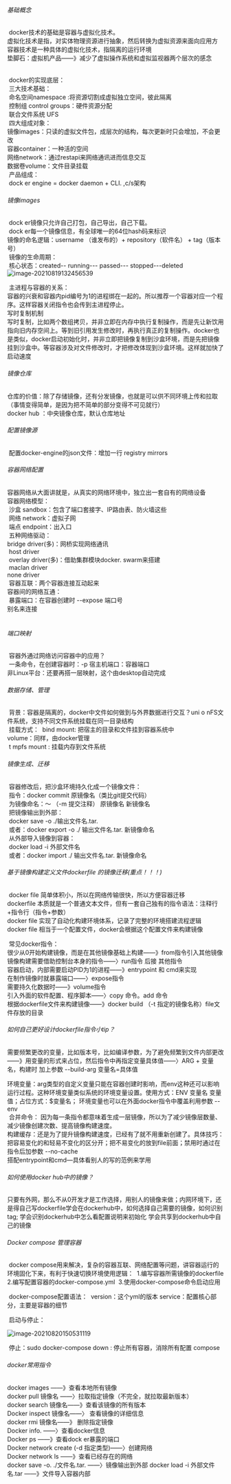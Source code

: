 ###### 基础概念

​		docker技术的基础是容器与虚拟化技术。</br>
​		虚拟化技术是指，对实体物理资源进行抽象，然后转换为虚拟资源来面向应用方</br>
​		容器技术是一种具体的虚拟化技术，指隔离的运行环境</br>
​		垫脚石：虚拟机产品——》减少了虚拟操作系统和虚拟监视器两个层次的感念</br>
​		

​		docker的实现底层：</br>
​				三大技术基础：</br>
​						命名空间namespace :将资源切割成虚拟独立空间，彼此隔离</br>
​						控制组 control groups：硬件资源分配</br>
​						联合文件系统 UFS</br>
​				四大组成对象：</br>
​						镜像images：只读的虚拟文件包，成层次的结构，每次更新时只会增加，不会更改</br>
​						容器container：一种活的空间</br>
​						网络network：通过restapi来网络通讯进而信息交互</br>
​						数据卷volume：文件目录挂载</br>
​				产品组成：</br>
​						dock er engine = docker daemon + CLI. ,c/s架构</br>

###### 镜像images

​		dock er镜像只允许自己打包，自己导出，自己下载。</br>
​		dock er每一个镜像信息，有全球唯一的64位hash码来标识</br>
​		镜像的命名逻辑：username （谁发布的）+ repository（软件名） + tag（版本号）</br>
​		镜像的生命周期：</br>
​				核心状态：created-- running--- passed--- stopped---deleted</br>![image-20210819132456539](../README.assets/image-20210819132456539.png)

​				主进程与容器的关系：</br>
​						容器的兴衰和容器内pid编号为1的进程绑在一起的。所以推荐一个容器对应一个程序。这样容器关闭指令也会传到主进程停止。</br>
​				写时复制机制</br>
​						写时复制，比如两个数组拷贝，并非立即在内存中执行复制操作，而是先让新饮用指向旧内存空间上。等到旧引用发生修改时，再执行真正的复制操作。docker也是类似，docker启动初始化时，并非立即把镜像复制到沙盒环境，而是先把镜像挂到沙盒中。等容器涉及对文件修改时，才把修改体现到沙盒环境。这样就加快了启动速度</br>

###### 镜像仓库

​		仓库的价值：除了存储镜像，还有分发镜像，也就是可以供不同环境上传和拉取（事情变得简单，是因为把不简单的部分变得不可见就行）</br>
​		docker hub ：中央镜像仓库，默认仓库地址</br>

###### 配置镜像源

​		配置docker-engine的json文件：增加一行 registry mirrors

###### 容器网络配置

​		容器网络从大面讲就是，从真实的网络环境中，独立出一套自有的网络设备</br>
​		容器网络模型：</br>
​				沙盒 sandbox：包含了端口套接字、IP路由表、防火墙这些</br>
​				网络 network：虚拟子网</br>
​				端点 endpoint：出入口</br>
​		五种网络驱动：</br>
​				bridge driver(多)：网桥实现网络通讯</br>
​				host driver</br>
​				overlay driver(多)：借助集群模块docker. swarm来搭建</br>
​				maclan driver</br>
​				none driver</br>
​		容器互联：两个容器连接互动起来</br>
​				容器间的网络互通：</br>
​				暴露端口：在容器创建时 --expose  端口号</br>
​				别名来连接	</br>
​				

###### 端口映射

​		容器外通过网络访问容器中的应用？</br>
​				一条命令，在创建容器时：-p 宿主机端口：容器端口</br>
​				非Linux平台：还要再搭一层映射，这个由desktop自动完成</br>

###### 数据存储、管理

​			背景：容器是隔离的，docker中文件如何做到与外界数据进行交互？uni o nFS文件系统，支持不同文件系统挂载在同一目录结构</br>
​			挂载方式：
​					bind mount: 把宿主的目录和文件挂到容器系统中</br>
​					volume：同样，由docker管理</br>
​					t mpfs mount : 挂载内存到文件系统</br>

###### 镜像生成、迁移

​		容器修改后，把沙盒环境持久化成一个镜像文件：</br>
​				指令：docker commit  原镜像名（类比git提交代码）</br>
​		为镜像命名：～  （-m 提交注释） 原镜像名 新镜像名</br>
​		把镜像输出到外部：</br>
​				docker save   -o  ./输出文件名.tar. </br>
​				或者：docker export -o  ./ 输出文件名.tar.  新镜像命名</br>
​		从外部导入镜像到容器：</br>
​				docker load  -i 外部文件名</br>
​				或者：docker import ./ 输出文件名.tar.  新镜像命名</br>

###### 基于镜像构建定义文件dockerfile 的镜像迁移(重点！！！)

​		docker file 简单体积小，所以在网络传输很快，所以方便容器迁移</br>
​		dockerfile 本质就是一个普通文本文件，但有一套自己独有的指令语法：注释行+指令行（指令+参数）</br>
​		docker file 实现了自动化构建环境体系，记录了完整的环境搭建流程逻辑</br>
​		docker file 相当于一个配置文件，docker会根据这个配置文件来构建镜像</br>

​		常见docker指令：</br>
​				很少从0开始构建镜像，而是在其他镜像基础上构建——》from指令引入其他镜像</br>
​				镜像构建需要借助控制台本身的指令——〉run指令 后接 其他指令</br>
​				容器启动，内部需要启动PID为1的进程——》entrypoint 和 cmd来实现</br>
​				在制作镜像时就暴露端口——〉expose指令</br>
​				需要持久化数据时——》volume指令</br>
​				引入外面的软件配置、程序脚本——〉copy 命令。add 命令</br>
​				根据dockerfile文件来构建镜像——》docker build  （-t  指定的镜像名称）file文件存放的目录  </br>	



###### 如何自己更好设计dockerfile指令小tip？

​						需要频繁更改的变量，比如版本号，比如编译参数，为了避免频繁到文件内部更改——》用变量的形式来占位，然后指令中再指定变量具体值——〉ARG + 变量名，构建时 加上参数 --build-arg  变量名=具体值</br>

​						环境变量：arg类型的自定义变量只能在容器创建时影响，而env这种还可以影响运行过程。这种环境变量类似系统的环境变量设置。使用方式：ENV  变量名  变量值；占位方式：$变量名； 环境变量也可以在外面docker指令中覆盖利用参数 --env	</br>
​						合并命令：	因为每一条指令都意味着生成一层镜像，所以为了减少镜像层数量、减少镜像创建次数、提高镜像构建速度。</br>
​						构建缓存：还是为了提升镜像构建速度，已经有了就不用重新创建了。具体技巧：把容易变化的和轻易不变化的区分开；把不易变化的放到file前面；禁用时通过在指令后加参数 --no-cache	</br>
​						搭配entrypoint和cmd—具体看别人的写的范例来学用</br>



###### 如何使用docker hub中的镜像？

​		只要有外网，那么不从0开发才是工作选择，用别人的镜像来做；内网环境下，还是得自己写dockerfile
​		学会在dockerhub中，如何选择自己需要的镜像，如何识别tag;
​		学会识别dockerhub中怎么看配置说明来初始化
​		学会共享到dockerhub中自己的镜像



###### Docker compose 管理容器												

​		docker compose用来解决，复杂的容器互联、网络配置等问题，讲容器运行的环境固化下来，有利于快速切换环境
​		使用逻辑：
​				1.编写容器所需镜像的dockerfile
​				2.编写配置容器的docker-compose.yml
​				3.使用docker-compose命令启动应用
​		

​		docker-compose配置语法：
​				version：这个yml的版本
​				service：配置核心部分，主要是容器的细节

​		启动与停止：

![image-20210820150531119](../README.assets/image-20210820150553218.png)



​					停止：sudo docker-compose  down : 停止所有容器，消除所有配置
​		compose





###### docker常用指令

docker images   ——》查看本地所有镜像</br>
docker pull  镜像名 ——〉拉取指定镜像（不完全，就拉取最新版本）</br>
docker search  镜像名——》查看该镜像的所有版本</br>
Docker  inspect 镜像名——〉 查看镜像的详细信息</br>
docker  rmi  镜像名——》 删除指定镜像</br>
Docker info. ——〉查看docker信息</br>
Docker ps ——》查看dock er暴露的端口</br>
Docker network create  (-d 指定类型)——〉创建网络</br>
Docker network ls ——》查看已经存在的网络</br>
docker save  -o.  ./文件名.tar. ——〉镜像输出到外部
docker  load  -i  外部文件名.tar  ——》文件导入容器内部